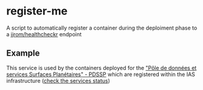 # register-me
A script to automatically register a container during the deploiment phase to a [jjrom/healthcheckr](https://github.com/jjrom/healthcheckr) endpoint

## Example
This service is used by the containers deployed for the ["Pôle de données et services Surfaces Planétaires" - PDSSP](https://pole-surfaces-planetaires.github.io/) which are registered within the IAS infrastructure ([check the services status](https://ping-pdssp.ias.universite-paris-saclay.fr))

